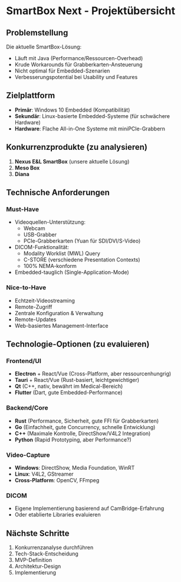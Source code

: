 # SmartBox Next - Projektübersicht

## Problemstellung
Die aktuelle SmartBox-Lösung:
- Läuft mit Java (Performance/Ressourcen-Overhead)
- Krude Workarounds für Grabberkarten-Ansteuerung
- Nicht optimal für Embedded-Szenarien
- Verbesserungspotential bei Usability und Features

## Zielplattform
- **Primär**: Windows 10 Embedded (Kompatibilität)
- **Sekundär**: Linux-basierte Embedded-Systeme (für schwächere Hardware)
- **Hardware**: Flache All-in-One Systeme mit miniPCIe-Grabbern

## Konkurrenzprodukte (zu analysieren)
1. **Nexus E&L SmartBox** (unsere aktuelle Lösung)
2. **Meso Box**
3. **Diana**

## Technische Anforderungen

### Must-Have
- Videoquellen-Unterstützung:
  - Webcam
  - USB-Grabber
  - PCIe-Grabberkarten (Yuan für SDI/DVI/S-Video)
- DICOM-Funktionalität:
  - Modality Worklist (MWL) Query
  - C-STORE (verschiedene Presentation Contexts)
  - 100% NEMA-konform
- Embedded-tauglich (Single-Application-Mode)

### Nice-to-Have
- Echtzeit-Videostreaming
- Remote-Zugriff
- Zentrale Konfiguration & Verwaltung
- Remote-Updates
- Web-basiertes Management-Interface

## Technologie-Optionen (zu evaluieren)

### Frontend/UI
- **Electron** + React/Vue (Cross-Platform, aber ressourcenhungrig)
- **Tauri** + React/Vue (Rust-basiert, leichtgewichtiger)
- **Qt** (C++, nativ, bewährt im Medical-Bereich)
- **Flutter** (Dart, gute Embedded-Performance)

### Backend/Core
- **Rust** (Performance, Sicherheit, gute FFI für Grabberkarten)
- **Go** (Einfachheit, gute Concurrency, schnelle Entwicklung)
- **C++** (Maximale Kontrolle, DirectShow/V4L2 Integration)
- **Python** (Rapid Prototyping, aber Performance?)

### Video-Capture
- **Windows**: DirectShow, Media Foundation, WinRT
- **Linux**: V4L2, GStreamer
- **Cross-Platform**: OpenCV, FFmpeg

### DICOM
- Eigene Implementierung basierend auf CamBridge-Erfahrung
- Oder etablierte Libraries evaluieren

## Nächste Schritte
1. Konkurrenzanalyse durchführen
2. Tech-Stack-Entscheidung
3. MVP-Definition
4. Architektur-Design
5. Implementierung